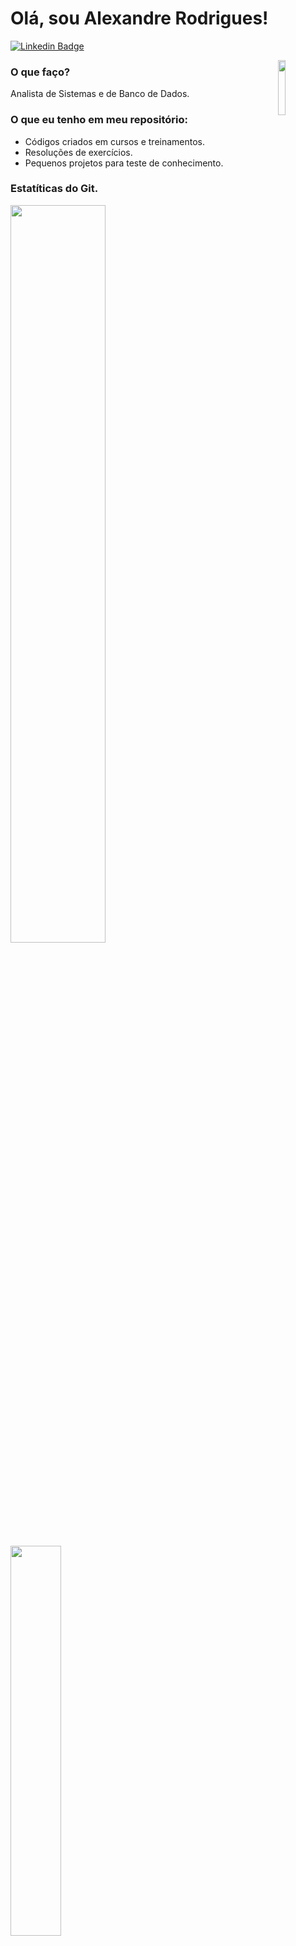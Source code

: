 

 # Olá, sou Alexandre Rodrigues! 

 [![Linkedin Badge](https://img.shields.io/badge/-LinkedIn-blue?style=flat-square&logo=Linkedin&logoColor=white&link=https://www.linkedin.com/in/alxrds/)](https://www.linkedin.com/in/alxrds/)
 
 <img width="15%" align="right" src="https://play.dev.br/assets/img/19.png"/>

 ### O que faço?
 Analista de Sistemas e de Banco de Dados.

 ### O que eu tenho em meu repositório:

  - Códigos criados em cursos e treinamentos. 
  - Resoluções de exercícios.
  - Pequenos projetos para teste de conhecimento.

 ### Estatíticas do Git. 
 <div> 
  <img  width="55%" src="https://github-readme-stats.vercel.app/api?username=alxrds&show_icons=true&theme=tokyonight&include_all_commits=true&count_private=true"/>
  <img  width="40%" src="https://github-readme-stats.vercel.app/api/top-langs/?username=alxrds&layout=compact&langs_count=7&theme=tokyonight"/>
 </div>


